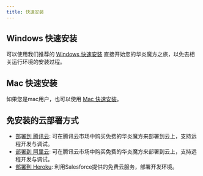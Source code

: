 ```yaml
---
title: 快速安装
---
```


## Windows 快速安装

可以使用我们推荐的 [Windows 快速安装](/help/deploy/deploy_windows_quick_install) 直接开始您的华炎魔方之旅，以免去相关运行环境的安装过程。

## Mac 快速安装

如果您是mac用户，也可以使用 [Mac 快速安装](/help/deploy/deploy_mac_quick_install)。

## 免安装的云部署方式

- [部署到 腾讯云](./deploy/deploy_tencent.md): 可在腾讯云市场中购买免费的华炎魔方来部署到云上，支持远程开发与调试。
- [部署到 阿里云](./deploy/deploy_aliyun.md): 可在腾讯云市场中购买免费的华炎魔方来部署到云上，支持远程开发与调试。
- [部署到 Heroku](./deploy/deploy_heroku.md): 利用Salesforce提供的免费云服务，部署开发环境。
